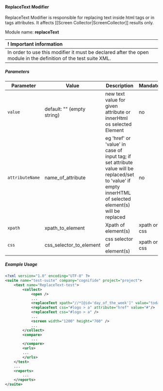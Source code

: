 #### ReplaceText Modifier

ReplaceText Modifier is responsible for replacing text inside html tags or in tags attributes. It affects [[Screen Collector|ScreenCollector]] results only.

Module name: **replaceText**

| ! Important information |
|:----------------------- |
| In order to use this modifier it must be declared after the open module in the definition of the test suite XML. |

##### Parameters

| Parameter | Value | Description | Mandatory |
| --------- | ----- | ----------- | --------- |
| `value` | default: "" (empty string)| new text value for given attribute or innerHtml os selected Element  | no |
| `attributeName` | name_of_attribute | eg 'href' or 'value' in case of input tag; if set attribute value will be replaced/set to 'value' if empty innerHTML of selected element(s) will be replaced| no |
| `xpath` | xpath_to_element | Xpath of element(s)| xpath or css |
| `css` | css_selector_to_element | css selector of element(s)  | xpath or css |

##### Example Usage

```xml
<?xml version="1.0" encoding="UTF-8" ?>
<suite name="test-suite" company="cognifide" project="project">
    <test name="ReplaceText-test">
        <collect>
            <open />          
            ...
            <replaceText xpath="//*[@id='day_of_the_week']" value="today"/>
            <replaceText css="#logo > a" attribute="href" value="#"/>
            <replaceText css="#logo > a" />
            ...
            <screen width="1200" height="760" />
            ...
        </collect>
        <compare>
            ...
        </compare>
        <urls>
        ...
        </urls>
    </test>
    ...
    <reports>
        ...
    </reports>
</suite>
```
